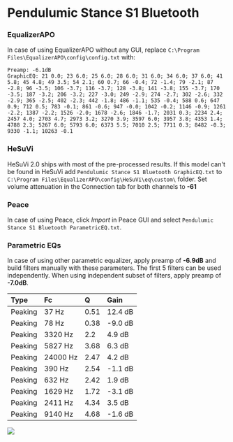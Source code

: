 # Pendulumic Stance S1 Bluetooth

### EqualizerAPO
In case of using EqualizerAPO without any GUI, replace `C:\Program Files\EqualizerAPO\config\config.txt`
with:
```
Preamp: -6.1dB
GraphicEQ: 21 0.0; 23 6.0; 25 6.0; 28 6.0; 31 6.0; 34 6.0; 37 6.0; 41 5.8; 45 4.8; 49 3.5; 54 2.1; 60 0.7; 66 -0.4; 72 -1.4; 79 -2.1; 87 -2.8; 96 -3.5; 106 -3.7; 116 -3.7; 128 -3.8; 141 -3.8; 155 -3.7; 170 -3.5; 187 -3.2; 206 -3.2; 227 -3.0; 249 -2.9; 274 -2.7; 302 -2.6; 332 -2.9; 365 -2.5; 402 -2.3; 442 -1.8; 486 -1.1; 535 -0.4; 588 0.6; 647 0.9; 712 0.5; 783 -0.1; 861 -0.6; 947 -0.0; 1042 -0.2; 1146 -0.9; 1261 -2.2; 1387 -2.2; 1526 -2.0; 1678 -2.6; 1846 -1.7; 2031 0.3; 2234 2.4; 2457 4.0; 2703 4.7; 2973 3.2; 3270 3.9; 3597 6.0; 3957 3.8; 4353 1.4; 4788 2.3; 5267 6.0; 5793 6.0; 6373 5.5; 7010 2.5; 7711 0.3; 8482 -0.3; 9330 -1.1; 10263 -0.1
```

### HeSuVi
HeSuVi 2.0 ships with most of the pre-processed results. If this model can't be found in HeSuVi add
`Pendulumic Stance S1 Bluetooth GraphicEQ.txt` to `C:\Program Files\EqualizerAPO\config\HeSuVi\eq\custom\` folder.
Set volume attenuation in the Connection tab for both channels to **-61**

### Peace
In case of using Peace, click *Import* in Peace GUI and select `Pendulumic Stance S1 Bluetooth ParametricEQ.txt`.

### Parametric EQs
In case of using other parametric equalizer, apply preamp of **-6.9dB** and build filters manually
with these parameters. The first 5 filters can be used independently.
When using independent subset of filters, apply preamp of **-7.0dB**.

| Type    | Fc       |    Q | Gain    |
|:--------|:---------|:-----|:--------|
| Peaking | 37 Hz    | 0.51 | 12.4 dB |
| Peaking | 78 Hz    | 0.38 | -9.0 dB |
| Peaking | 3320 Hz  | 2.2  | 4.9 dB  |
| Peaking | 5827 Hz  | 3.68 | 6.3 dB  |
| Peaking | 24000 Hz | 2.47 | 4.2 dB  |
| Peaking | 390 Hz   | 2.54 | -1.1 dB |
| Peaking | 632 Hz   | 2.42 | 1.9 dB  |
| Peaking | 1629 Hz  | 1.72 | -3.1 dB |
| Peaking | 2411 Hz  | 4.34 | 3.5 dB  |
| Peaking | 9140 Hz  | 4.68 | -1.6 dB |

![](https://raw.githubusercontent.com/jaakkopasanen/AutoEq/master/results/innerfidelity/sbaf-serious/Pendulumic%20Stance%20S1%20Bluetooth/Pendulumic%20Stance%20S1%20Bluetooth.png)